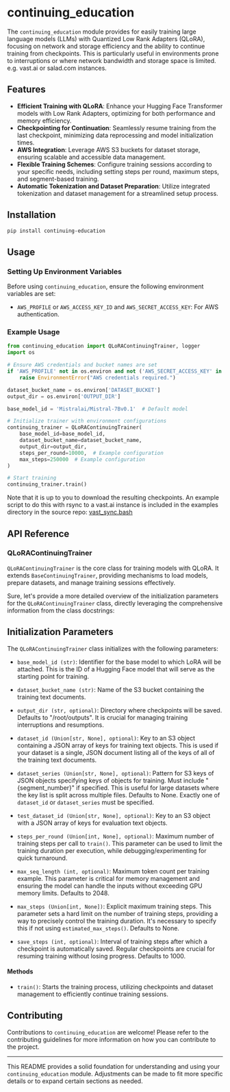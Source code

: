 # continuing_education

The `continuing_education` module provides for easily training large language models (LLMs) with Quantized Low Rank Adapters (QLoRA), focusing on network and storage efficiency and the ability to continue training from checkpoints. This is particularly useful in environments prone to interruptions or where network bandwidth and storage space is limited. e.g. vast.ai or salad.com instances.

## Features

- **Efficient Training with QLoRA**: Enhance your Hugging Face Transformer models with Low Rank Adapters, optimizing for both performance and memory efficiency.
- **Checkpointing for Continuation**: Seamlessly resume training from the last checkpoint, minimizing data reprocessing and model initialization times.
- **AWS Integration**: Leverage AWS S3 buckets for dataset storage, ensuring scalable and accessible data management.
- **Flexible Training Schemes**: Configure training sessions according to your specific needs, including setting steps per round, maximum steps, and segment-based training.
- **Automatic Tokenization and Dataset Preparation**: Utilize integrated tokenization and dataset management for a streamlined setup process.

## Installation

```bash
pip install continuing-education
```

## Usage

### Setting Up Environment Variables

Before using `continuing_education`, ensure the following environment variables are set:

- `AWS_PROFILE` or `AWS_ACCESS_KEY_ID` and `AWS_SECRET_ACCESS_KEY`: For AWS authentication.

### Example Usage

```python
from continuing_education import QLoRAContinuingTrainer, logger
import os

# Ensure AWS credentials and bucket names are set
if 'AWS_PROFILE' not in os.environ and not ('AWS_SECRET_ACCESS_KEY' in os.environ and 'AWS_ACCESS_KEY_ID' in os.environ):
    raise EnvironmentError("AWS credentials required.")

dataset_bucket_name = os.environ['DATASET_BUCKET']
output_dir = os.environ['OUTPUT_DIR']

base_model_id = 'Mistralai/Mistral-7Bv0.1'  # Default model

# Initialize trainer with environment configurations
continuing_trainer = QLoRAContinuingTrainer(
    base_model_id=base_model_id,
    dataset_bucket_name=dataset_bucket_name,
    output_dir=output_dir,
    steps_per_round=10000,  # Example configuration
    max_steps=250000  # Example configuration
)

# Start training
continuing_trainer.train()
```

Note that it is up to you to download the resulting checkpoints.
An example script to do this with rsync to a vast.ai instance is included in the examples directory in the source repo:
[vast_sync.bash](https://github.com/stevemadere/continuing-education/blob/main/examples/vast_sync.bash)

## API Reference

### QLoRAContinuingTrainer

`QLoRAContinuingTrainer` is the core class for training models with QLoRA. It extends `BaseContinuingTrainer`, providing mechanisms to load models, prepare datasets, and manage training sessions effectively.

Sure, let's provide a more detailed overview of the initialization parameters for the `QLoRAContinuingTrainer` class, directly leveraging the comprehensive information from the class docstrings:

## Initialization Parameters

The `QLoRAContinuingTrainer` class initializes with the following parameters:

- `base_model_id (str)`: Identifier for the base model to which LoRA will be attached. This is the ID of a Hugging Face model that will serve as the starting point for training.

- `dataset_bucket_name (str)`: Name of the S3 bucket containing the training text documents.

- `output_dir (str, optional)`: Directory where checkpoints will be saved. Defaults to "/root/outputs". It is crucial for managing training interruptions and resumptions.

- `dataset_id (Union[str, None], optional)`: Key to an S3 object containing a JSON array of keys for training text objects. This is used if your dataset is a single, JSON document listing all of the keys of all of the training text documents.

- `dataset_series (Union[str, None], optional)`: Pattern for S3 keys of JSON objects specifying keys of objects for training. Must include "{segment_number}" if specified. This is useful for large datasets where the key list is split across multiple files. Defaults to None. Exactly one of `dataset_id` or `dataset_series` must be specified.

- `test_dataset_id (Union[str, None], optional)`: Key to an S3 object with a JSON array of keys for evaluation text objects.

- `steps_per_round (Union[int, None], optional)`: Maximum number of training steps per call to `train()`. This parameter can be used to limit the training duration per execution, while debugging/experimenting for quick turnaround.

- `max_seq_length (int, optional)`: Maximum token count per training example. This parameter is critical for memory management and ensuring the model can handle the inputs without exceeding GPU memory limits. Defaults to 2048.

- `max_steps (Union[int, None])`: Explicit maximum training steps. This parameter sets a hard limit on the number of training steps, providing a way to precisely control the training duration. It's necessary to specify this if not using `estimated_max_steps()`. Defaults to None.

- `save_steps (int, optional)`: Interval of training steps after which a checkpoint is automatically saved. Regular checkpoints are crucial for resuming training without losing progress. Defaults to 1000.


#### Methods

- `train()`: Starts the training process, utilizing checkpoints and dataset management to efficiently continue training sessions.

## Contributing

Contributions to `continuing_education` are welcome! Please refer to the contributing guidelines for more information on how you can contribute to the project.

---

This README provides a solid foundation for understanding and using your `continuing_education` module. Adjustments can be made to fit more specific details or to expand certain sections as needed.
